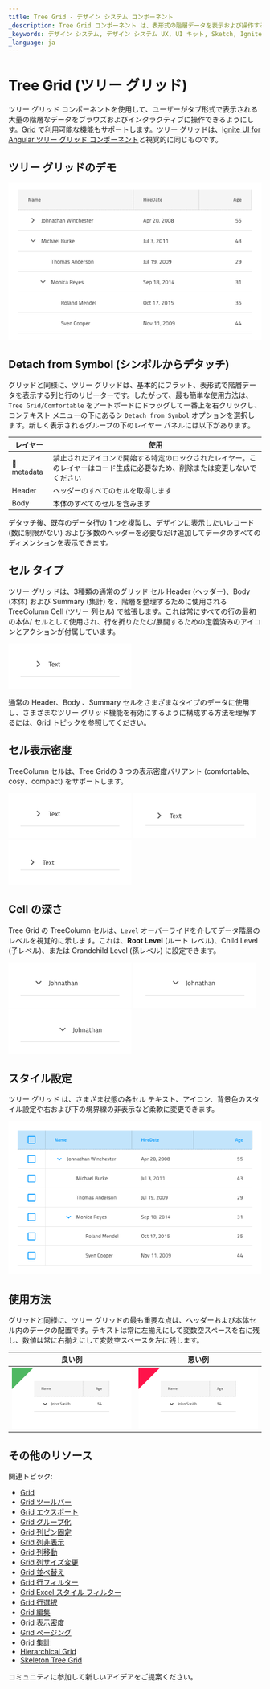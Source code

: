 ```yaml
---
title: Tree Grid - デザイン システム コンポーネント
_description: Tree Grid コンポーネント は、表形式の階層データを表示および操作する手段を提供します。
_keywords: デザイン システム, デザイン システム UX, UI キット, Sketch, Ignite UI for Angular, Sketch to Angular, Angular, Angular デザイン システム, Sketch からコードをエクスポート, Angular 用のデザイン キット, Sketch HTML, Sketch to HTML, Sketch UI キット
_language: ja
---
```


# Tree Grid (ツリー グリッド)

ツリー グリッド コンポーネントを使用して、ユーザーがタブ形式で表示される大量の階層なデータをブラウズおよびインタラクティブに操作できるようにしす。[Grid](grid.md) で利用可能な機能もサポートします。ツリー グリッドは、[Ignite UI for Angular ツリー グリッド コンポーネント](https://jp.infragistics.com/products/ignite-ui-angular/angular/components/treegrid/tree_grid.html)と視覚的に同じものです。

## ツリー グリッドのデモ

<img class="responsive-img" src="../images/tree_grid_demo.png" srcset="../images/tree_grid_demo@2x.png 2x" />

## Detach from Symbol (シンボルからデタッチ)

グリッドと同様に、ツリー グリッドは、基本的にフラット、表形式で階層データを表示する列と行のリピーターです。したがって、最も簡単な使用方法は、`Tree Grid/Comfortable` をアートボードにドラッグして一番上を右クリックし、コンテキスト メニューの下にあるシ `Detach from Symbol` オプションを選択します。新しく表示されるグループの下のレイヤー パネルには以下があります。

| レイヤー                        | 使用                                                                                                                                                  |
| ---------------------------- | ---------------------------------------------------------------------------------------------------------------------------------------------------- |
| 🚫 metadata | 禁止されたアイコンで開始する特定のロックされたレイヤー。このレイヤーはコード生成に必要なため、削除または変更しないでください |
| Header                       | ヘッダーのすべてのセルを取得します                                                                                                              |
| Body                         | 本体のすべてのセルを含みます                                                                                                                |

デタッチ後、既存のデータ行の 1 つを複製し、デザインに表示したいレコード (数に制限がない) および多数のヘッダーを必要なだけ追加してデータのすべてのディメンションを表示できます。

## セル タイプ

ツリー グリッドは、3種類の通常のグリッド セル Header (ヘッダー)、Body (本体) および Summary (集計) を、階層を整理するために使用される TreeColumn Cell (ツリー 列セル) で拡張します。これは常にすべての行の最初の本体/ セルとして使用され、行を折りたたむ/展開するための定義済みのアイコンとアクションが付属しています。

<img class="responsive-img" src="../images/tree_grid_column_cell.png" srcset="../images/tree_grid_column_cell@2x.png 2x" />

通常の Header、Body 、Summary セルをさまざまなタイプのデータに使用し、さまざまなツリー グリッド機能を有効にするように構成する方法を理解するには、[Grid](grid.md) トピックを参照してください。

## セル表示密度

TreeColumn セルは、Tree Gridの 3 つの表示密度バリアント (comfortable、cosy、compact) をサポートします。

<img class="responsive-img" src="../images/tree_grid_column_cell_comfortable.png" srcset="../images/tree_grid_column_cell_comfortable@2x.png 2x" />
<img class="responsive-img" src="../images/tree_grid_column_cell_cosy.png" srcset="../images/tree_grid_column_cell_cosy@2x.png 2x" />
<img class="responsive-img" src="../images/tree_grid_column_cell_compact.png" srcset="../images/tree_grid_column_cell_compact@2x.png 2x" />

## Cell の深さ

Tree Grid の TreeColumn セルは、`Level` オーバーライドを介してデータ階層のレベルを視覚的に示します。これは、**Root Level** (ルート レベル)、Child Level (子レベル)、または Grandchild Level (孫レベル) に設定できます。

<img class="responsive-img" src="../images/tree_grid_cell_body_root_level.png" srcset="../images/tree_grid_cell_body_root_level@2x.png 2x" />
<img class="responsive-img" src="../images/tree_grid_cell_body_child_level.png" srcset="../images/tree_grid_cell_body_child_level@2x.png 2x" />
<img class="responsive-img" src="../images/tree_grid_cell_body_grandchild_level.png" srcset="../images/tree_grid_cell_body_grandchild_level@2x.png 2x" />

## スタイル設定

ツリー グリッド は、さまざま状態の各セル テキスト、アイコン、背景色のスタイル設定や右および下の境界線の非表示など柔軟に変更できます。

<img class="responsive-img" src="../images/tgrid_styling.png" srcset="../images/tgrid_styling@2x.png 2x" />

## 使用方法

グリッドと同様に、ツリー グリッドの最も重要な点は、ヘッダーおよび本体セル内のデータの配置です。テキストは常に左揃えにして変数空スペースを右に残し、数値は常に右揃えにして変数空スペースを左に残します。

| 良い例                                                                                                | 悪い例                                                                                                 |
| ------------------------------------------------------------------------------------------------- | ----------------------------------------------------------------------------------------------------- |
| <img class="responsive-img" src="../images/tree_grid_do1.png" srcset="../images/tree_grid_do1@2x.png 2x" /> | <img class="responsive-img" src="../images/tree_grid_dont1.png" srcset="../images/tree_grid_dont1@2x.png 2x" /> |

## その他のリソース

関連トピック:

- [Grid](grid.md)
- [Grid ツールバー](grid-toolbar.md)
- [Grid エクスポート](grid-export.md)
- [Grid グループ化](grid-grouping.md)
- [Grid 列ピン固定](grid-column-pinning.md)
- [Grid 列非表示](grid-column-hiding.md)
- [Grid 列移動](grid-column-moving.md)
- [Grid 列サイズ変更](grid-column-resizing.md)
- [Grid 並べ替え](grid-sorting.md)
- [Grid 行フィルター](grid-row-filter.md)
- [Grid Excel スタイル フィルター](grid-excel-style-filter.md)
- [Grid 行選択](grid-row-selection.md)
- [Grid 編集](grid-editing.md)
- [Grid 表示密度](grid-display-density.md)
- [Grid ページング](grid-paging.md)
- [Grid 集計](grid-summaries.md)
- [Hierarchical Grid](hierarchical-grid.md)
- [Skeleton Tree Grid](tree-grid-skeleton.md)
  <div class="divider--half"></div>

コミュニティに参加して新しいアイデアをご提案ください。
